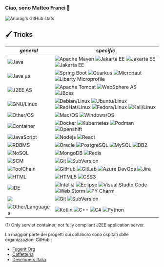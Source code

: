 ### Ciao, sono Matteo Franci 👋

![Anurag's GitHub stats](https://github-readme-stats.vercel.app/api?username=mttfranci&theme=dark&show_icons=true)

## 🖌 Tricks

| *general*                                                                                                | *specific*                                                                                                                                                                                                                                                                                                                                                                                                                                                                                                                                                                     |
|----------------------------------------------------------------------------------------------------------|--------------------------------------------------------------------------------------------------------------------------------------------------------------------------------------------------------------------------------------------------------------------------------------------------------------------------------------------------------------------------------------------------------------------------------------------------------------------------------------------------------------------------------------------------------------------------------|
| ![Java](https://img.shields.io/badge/-Java-1133ff?style=flat-square&logo=openjdk)                        | ![Apache Maven](https://img.shields.io/badge/-Apache%20Maven-dd3333?style=flat-square&logo=Apache%20Maven) ![Jakarta EE](https://img.shields.io/badge/-Jakarta%20EE-ff1100?style=flat-square&logo=eclipse) ![Jakarta EE](https://img.shields.io/badge/OpenJDK-8/11/17/21-teal?style=flat-square&logo=openjdk) ![Jakarta EE](https://img.shields.io/badge/-Jakarta%20EE-ff1100?style=flat-square&logo=eclipse)                                                                                                                                                                  |
| ![Java µs](https://img.shields.io/badge/-Java%20µs-11aa33?style=flat-square&logo=openjdk)                | ![Spring Boot](https://img.shields.io/badge/-Spring%20Boot-33aaee?style=flat-square&logo=springboot&logoColor=teal) ![Quarkus](https://img.shields.io/badge/-Quarkus-black?style=flat-square&logo=quarkus) ![Micronaut](https://img.shields.io/badge/Micronaut-teal?style=flat-square&logo=openjdk) ![Liberty Microprofile](https://img.shields.io/badge/Liberty%20MicroProfile-darkred?style=flat-square&logo=IBM)                                                                                                                                                            |
| ![J2EE AS](https://img.shields.io/badge/-J2EE%20AS-aa1133?style=flat-square&logo=openjdk)                | ![Apache Tomcat](https://img.shields.io/badge/-Apache%20Tomcat%20(1)-dddddd?style=flat-square&logo=Apache%20Tomcat&logoColor=black) ![WebSphere AS](https://img.shields.io/badge/-WebSphere%20AS-black?style=flat-square&logo=ibm) ![JBoss](https://img.shields.io/badge/JBoss-teal?style=flat-square&logo=openjdk)                                                                                                                                                                                                                                                            |
| ![GNU/Linux](https://img.shields.io/badge/-Linux-blue?style=flat-square&logo=linux&logoColor=black)      | ![Debian/Linux](https://img.shields.io/badge/-Debian-teal?style=flat-square&logo=debian) ![Ubuntu/Linux](https://img.shields.io/badge/-Ubuntu-ff6600?style=flat-square&logo=ubuntu&logoColor=black) ![RedHat/Linux](https://img.shields.io/badge/-RHEL-000000?style=flat-square&logo=redhat&logoColor=darkred) ![Fedora/Linux](https://img.shields.io/badge/-Fedora-blue?style=flat-square&logo=fedora&logoColor=white) ![Kali/Linux](https://img.shields.io/badge/-Kali-ffffff?style=flat-square&logo=kalilinux&logoColor=darkblue)                                           |
| ![Other/OS](https://img.shields.io/badge/-Other%20OS-black?style=flat-square)                            | ![Mac/OS](https://img.shields.io/badge/Mac%20OS-white?style=flat-square&logo=apple&logoColor=darkblue) ![Windows/OS](https://img.shields.io/badge/-Windows-darkblue?style=flat-square&logo=windows)                                                                                                                                                                                                                                                                                                                                                                            |
| ![Container](https://img.shields.io/badge/-Container-black?style=flat-square&logo=kubernetes)            | ![Docker](https://img.shields.io/badge/-Docker-lightblue?style=flat-square&logo=docker) ![Kubernetes](https://img.shields.io/badge/-Kubernetes-darkblue?style=flat-square&logo=kubernetes) ![Podman](https://img.shields.io/badge/-Podman-ff2222?style=flat-square&logo=podman) ![Openshift](https://img.shields.io/badge/-Openshift-darkred?style=flat-square&logo=kubernetes&logoColor=)                                                                                                                                                                                     |
| ![JavaScript](https://img.shields.io/badge/-JavaScript-darkgreen?style=flat-square&logo=javascript)      | ![Nodejs](https://img.shields.io/badge/-Nodejs-darkblue?style=flat-square&logo=Node.js) ![React](https://img.shields.io/badge/-React-black?style=flat-square&logo=react)                                                                                                                                                                                                                                                                                                                                                                                                       |
| ![RDBMS](https://img.shields.io/badge/-RDBMS-330033?style=flat-square&logo=all)                          | ![Oracle](https://img.shields.io/badge/-Oracle-CC3333?style=flat-square&logo=oracle) ![PostgreSQL](https://img.shields.io/badge/-PostgreSQL-eeeeee?style=flat-square&logo=postgresql) ![MySQL](https://img.shields.io/badge/-MySQL-black?style=flat-square&logo=mysql) ![DB2](https://img.shields.io/badge/-DB2-0000FF?style=flat-square&logo=ibm)                                                                                                                                                                                                                             |
| ![NoSQL](https://img.shields.io/badge/-NoSQL-003333?style=flat-square&logo=nosql)                        | ![MongoDB](https://img.shields.io/badge/-MongoDB-black?style=flat-square&logo=mongodb) ![Redis](https://img.shields.io/badge/-Redis-black?style=flat-square&logo=redis)                                                                                                                                                                                                                                                                                                                                                                                                        |
| ![SCM](https://img.shields.io/badge/-SCM-66aaff?style=flat-square&logo=scm&logoColor=white)              | ![Git](https://img.shields.io/badge/-Git-black?style=flat-square&logo=git) ![SubVersion](https://img.shields.io/badge/-SubVersion-black?style=flat-square&logo=subversion)                                                                                                                                                                                                                                                                                                                                                                                                     |
| ![ToolChain](https://img.shields.io/badge/-ToolChain-aa66ff?style=flat-square&logo=html&logoColor=white) | ![GitHub](https://img.shields.io/badge/-GitHub-181717?style=flat-square&logo=github) ![GitLab](https://img.shields.io/badge/-GitLab-FCA121?style=flat-square&logo=gitlab) ![Azure DevOps](https://img.shields.io/badge/-Azure%20DevOps-blue?style=flat-square&logo=azuredevops) ![Jira](https://img.shields.io/badge/-Jira-459944?style=flat-square&logo=jira)                                                                                                                                                                                                                 |
| ![HTML](https://img.shields.io/badge/-HTML-4545ff?style=flat-square&logo=html&logoColor=white)           | ![HTML5](https://img.shields.io/badge/-HTML5-E34F26?style=flat-square&logo=html5&logoColor=white) ![CSS3](https://img.shields.io/badge/-CSS3-1572B6?style=flat-square&logo=css3)                                                                                                                                                                                                                                                                                                                                                                                               |
| ![IDE](https://img.shields.io/badge/-IDE-003333?style=flat-square&logo=nosql)                            | ![IntelliJ](https://img.shields.io/badge/-IntelliJ-teal?style=flat-square&logo=intellij-idea&logoColor=black) ![Eclipse](https://img.shields.io/badge/-Eclipse-1111dd?style=flat-square&logo=eclipse&logoColor=black) ![Visual Studio Code](https://img.shields.io/badge/-VS%20Code-66eedd?style=flat-square&logo=visualstudiocode&logoColor=black) ![Web Storm](https://img.shields.io/badge/-Web%20Storm-dd6633?style=flat-square&logo=webstorm&logoColor=black) ![PY Charm](https://img.shields.io/badge/-PY%20Charm-dd33aa?style=flat-square&logo=pycharm&logoColor=black) |
| ![](https://img.shields.io/badge/-SCM-66aaff?style=flat-square&logo=scm&logoColor=white)                 | ![Git](https://img.shields.io/badge/-Git-black?style=flat-square&logo=git) ![SubVersion](https://img.shields.io/badge/-SubVersion-black?style=flat-square&logo=subversion)                                                                                                                                                                                                                                                                                                                                                                                                     |
| ![Other/Languages](https://img.shields.io/badge/-Other%20Languages-purple?style=flat-square)             | ![Kotlin](https://img.shields.io/badge/kotlin-%237F52FF.svg?style=for-the-badge&logo=kotlin&logoColor=white) ![C++](https://img.shields.io/badge/-C++-00599C?style=flat-square&logo=c) ![C#](https://img.shields.io/badge/-C%23-59009C?style=flat-square&logo=csharp) ![Python](https://img.shields.io/badge/-Python-59900C?style=flat-square&logo=python)                                                                                                                                                                                                                                                                                                                                  | 

(1) Only servlet container, not fully compliant J2EE application server.

La maggior parte dei progetti cui collaboro sono ospitati dalle organizzazioni GitHub :
- [Fugerit Org](https://github.com/fugerit-org) 
- [Caffetteria](https://github.com/caffetteria)
- [Developers Italia](https://github.com/italia) 

